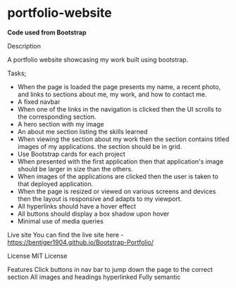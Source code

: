 # portfolio-website

**Code used from Bootstrap**

Description

A portfolio website showcasing my work built using bootstrap.

Tasks;

- When the page is loaded the page presents my name, a recent photo, and links to sections about me, my work, and how to contact me.
- A fixed navbar
- When one of the links in the navigation is clicked then the UI scrolls to the corresponding section.
- A hero section with my image
- An about me section listing the skills learned
- When viewing the section about my work then the section contains titled images of my applications. the section should be in grid.
- Use Bootstrap cards for each project
- When presented with the first application then that application's image should be larger in size than the others.
- When images of the applications are clicked then the user is taken to that deployed application.
- When the page is resized or viewed on various screens and devices then the layout is responsive and adapts to my viewport.
- All hyperlinks should have a hover effect
- All buttons should display a box shadow upon hover
- Minimal use of media queries

Live site You can find the live site here - https://bentiger1904.github.io/Bootstrap-Portfolio/

License MIT License

Features Click buttons in nav bar to jump down the page to the correct section All images and headings hyperlinked Fully semantic
